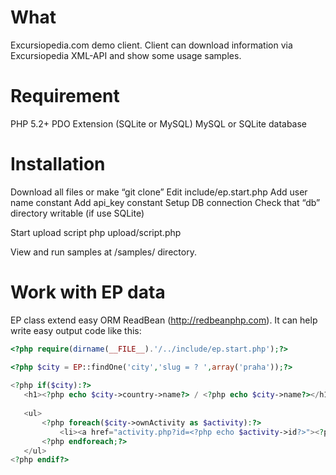 # What #
Excursiopedia.com demo client.
Client can download information via Excursiopedia XML-API and show some usage samples.  



# Requirement #
PHP 5.2+ 
PDO Extension (SQLite or MySQL)
MySQL or SQLite database 



# Installation #

Download all files or make “git clone”
Edit include/ep.start.php
	Add user name constant
	Add api_key constant
	Setup DB connection
	Check that “db” directory writable (if use SQLite) 

Start upload script
	php upload/script.php

View and run samples at /samples/ directory.


# Work with EP data #
 
EP class extend easy ORM ReadBean (http://redbeanphp.com). It can help write easy output code like this:

```php
<?php require(dirname(__FILE__).'/../include/ep.start.php');?>

<?php $city = EP::findOne('city','slug = ? ',array('praha'));?>
    
<?php if($city):?>
   <h1><?php echo $city->country->name?> / <?php echo $city->name?></h1>
   
   <ul> 
       <?php foreach($city->ownActivity as $activity):?>
           <li><a href="activity.php?id=<?php echo $activity->id?>"><?php echo $activity->title?></a>
       <?php endforeach;?>
   </ul>
<?php endif?>
```
   
